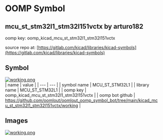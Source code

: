 # OOMP Symbol  
## mcu_st_stm32l1_stm32l151vctx  by arturo182  
  
oomp key: oomp_kicad_mcu_st_stm32l1_stm32l151vctx  
  
source repo at: [https://gitlab.com/kicad/libraries/kicad-symbols](https://gitlab.com/kicad/libraries/kicad-symbols)  
## Symbol  
  
[![working.png](working_600.png)](working.png)  
| name | value | 
| --- | --- | 
| symbol name | MCU_ST_STM32L1 | 
| library name | MCU_ST_STM32L1 | 
| oomp key | oomp_kicad_mcu_st_stm32l1_stm32l151vctx | 
| oomp bot github | https://github.com/oomlout/oomlout_oomp_symbol_bot/tree/main/kicad_mcu_st_stm32l1_stm32l151vctx/working | 
## Images  
  
[![working.png](working_140.png)](working.png)  
